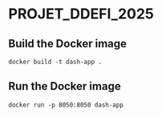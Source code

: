 # PROJET_DDEFI_2025

## Build the Docker image
`docker build -t dash-app .`

## Run the Docker image
`docker run -p 8050:8050 dash-app`
